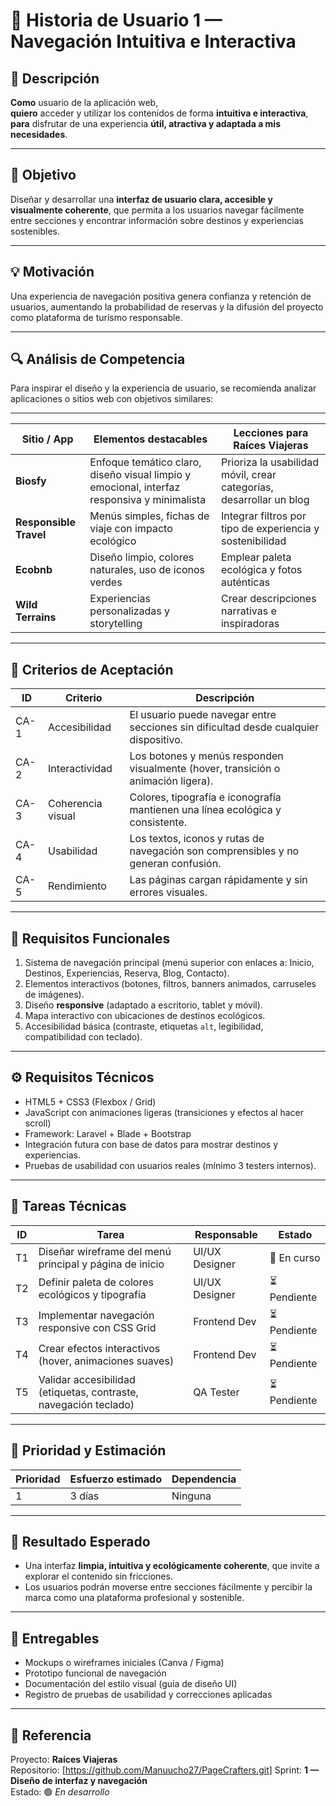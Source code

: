 # 🧩 Historia de Usuario 1 — Navegación Intuitiva e Interactiva

## 📜 Descripción
**Como** usuario de la aplicación web,  
**quiero** acceder y utilizar los contenidos de forma **intuitiva e interactiva**,  
**para** disfrutar de una experiencia **útil, atractiva y adaptada a mis necesidades**.

---

## 🎯 Objetivo
Diseñar y desarrollar una **interfaz de usuario clara, accesible y visualmente coherente**,
que permita a los usuarios navegar fácilmente entre secciones y encontrar información sobre destinos
y experiencias sostenibles.

---

## 💡 Motivación
Una experiencia de navegación positiva genera confianza y retención de usuarios, 
aumentando la probabilidad de reservas y la difusión del proyecto como plataforma de turismo responsable.

---

## 🔍 Análisis de Competencia
Para inspirar el diseño y la experiencia de usuario, se recomienda analizar aplicaciones o sitios web
con objetivos similares:

---

| Sitio / App            | Elementos destacables | Lecciones para Raíces Viajeras |
|------------------------|----------------------|--------------------------------|
| **Biosfy**             | Enfoque temático claro, diseño visual limpio y emocional, interfaz responsiva y minimalista | Prioriza la usabilidad móvil, crear categorías, desarrollar un blog
| **Responsible Travel** | Menús simples, fichas de viaje con impacto ecológico | Integrar filtros por tipo de experiencia y sostenibilidad |
| **Ecobnb**             | Diseño limpio, colores naturales, uso de iconos verdes | Emplear paleta ecológica y fotos auténticas |
| **Wild Terrains**      | Experiencias personalizadas y storytelling | Crear descripciones narrativas e inspiradoras |

---

## 🧠 Criterios de Aceptación

| ID | Criterio | Descripción |
|----|-----------|-------------|
| CA-1 | Accesibilidad | El usuario puede navegar entre secciones sin dificultad desde cualquier dispositivo. |
| CA-2 | Interactividad | Los botones y menús responden visualmente (hover, transición o animación ligera). |
| CA-3 | Coherencia visual | Colores, tipografía e iconografía mantienen una línea ecológica y consistente. |
| CA-4 | Usabilidad | Los textos, iconos y rutas de navegación son comprensibles y no generan confusión. |
| CA-5 | Rendimiento | Las páginas cargan rápidamente y sin errores visuales. |

---

## 🧩 Requisitos Funcionales

1. Sistema de navegación principal (menú superior con enlaces a: Inicio, Destinos, Experiencias, Reserva, Blog, Contacto).
2. Elementos interactivos (botones, filtros, banners animados, carruseles de imágenes).
3. Diseño **responsive** (adaptado a escritorio, tablet y móvil).
4. Mapa interactivo con ubicaciones de destinos ecológicos.
5. Accesibilidad básica (contraste, etiquetas `alt`, legibilidad, compatibilidad con teclado).

---

## ⚙️ Requisitos Técnicos

- HTML5 + CSS3 (Flexbox / Grid)
- JavaScript con animaciones ligeras (transiciones y efectos al hacer scroll)
- Framework: Laravel + Blade + Bootstrap
- Integración futura con base de datos para mostrar destinos y experiencias.
- Pruebas de usabilidad con usuarios reales (mínimo 3 testers internos).

---

## 🧰 Tareas Técnicas

| ID | Tarea | Responsable | Estado |
|----|--------|--------------|--------|
| T1 | Diseñar wireframe del menú principal y página de inicio | UI/UX Designer | 🔄 En curso |
| T2 | Definir paleta de colores ecológicos y tipografía | UI/UX Designer | ⏳ Pendiente |
| T3 | Implementar navegación responsive con CSS Grid | Frontend Dev | ⏳ Pendiente |
| T4 | Crear efectos interactivos (hover, animaciones suaves) | Frontend Dev | ⏳ Pendiente |
| T5 | Validar accesibilidad (etiquetas, contraste, navegación teclado) | QA Tester | ⏳ Pendiente |

---

## 🧭 Prioridad y Estimación

| Prioridad | Esfuerzo estimado | Dependencia |
|-----------|-------------------|-------------|
|     1     |      3 días       |   Ninguna   |

---

## 🧩 Resultado Esperado

- Una interfaz **limpia, intuitiva y ecológicamente coherente**, que invite a explorar el contenido sin fricciones.
- Los usuarios podrán moverse entre secciones fácilmente y percibir la marca como una plataforma profesional y sostenible.

---

## 📎 Entregables

- Mockups o wireframes iniciales (Canva / Figma)
- Prototipo funcional de navegación
- Documentación del estilo visual (guía de diseño UI)
- Registro de pruebas de usabilidad y correcciones aplicadas

---

## 🧾 Referencia
Proyecto: **Raíces Viajeras**  
Repositorio: [https://github.com/Manuucho27/PageCrafters.git] 
Sprint: **1 — Diseño de interfaz y navegación**  
Estado: 🟢 *En desarrollo*
